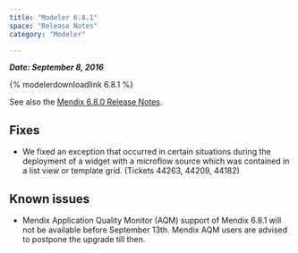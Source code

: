 ```yaml
---
title: "Modeler 6.8.1"
space: "Release Notes"
category: "Modeler"

---
```

***Date: September 8, 2016***

{% modelerdownloadlink 6.8.1 %}

See also the [Mendix 6.8.0 Release Notes](6.8.0).

## Fixes

*   We fixed an exception that occurred in certain situations during the deployment of a widget with a microflow source which was contained in a list view or template grid. (Tickets 44263, 44209, 44182)

## Known issues

*   Mendix Application Quality Monitor (AQM) support of Mendix 6.8.1 will not be available before September 13th. Mendix AQM users are advised to postpone the upgrade till then.